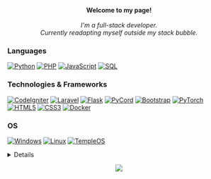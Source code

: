 <p align="center">
    <b>Welcome to my page!</b><br><br>
    <i>
        I'm a full-stack developer.
        <br>
        Currently readapting myself outside my stack bubble.
    </i>
</p>

### Languages
[![Python](https://img.shields.io/badge/python-black?style=for-the-badge&logo=python)](https://github.com/0xOptimizer)
[![PHP](https://img.shields.io/badge/php-black?style=for-the-badge&logo=php)](https://github.com/0xOptimizer)
[![JavaScript](https://img.shields.io/badge/javascript-black?style=for-the-badge&logo=javascript)](https://github.com/0xOptimizer)
[![SQL](https://img.shields.io/badge/sql-black?style=for-the-badge&logo=mysql)](https://github.com/0xOptimizer)

### Technologies & Frameworks
[![CodeIgniter](https://img.shields.io/badge/codeigniter-black?style=for-the-badge&logo=codeigniter)](https://github.com/0xOptimizer)
[![Laravel](https://img.shields.io/badge/laravel-black?style=for-the-badge&logo=laravel)](https://github.com/0xOptimizer)
[![Flask](https://img.shields.io/badge/flask-black?style=for-the-badge&logo=flask)](https://github.com/0xOptimizer)
[![PyCord](https://img.shields.io/badge/pycord-black?style=for-the-badge&logo=discord)](https://github.com/0xOptimizer)
[![Bootstrap](https://img.shields.io/badge/bootstrap-black?style=for-the-badge&logo=bootstrap)](https://github.com/0xOptimizer)
[![PyTorch](https://img.shields.io/badge/pytorch-black?style=for-the-badge&logo=pytorch)](https://github.com/0xOptimizer)
[![HTML5](https://img.shields.io/badge/html5-black?style=for-the-badge&logo=html5)](https://github.com/0xOptimizer)
[![CSS3](https://img.shields.io/badge/css3-black?style=for-the-badge&logo=css3)](https://github.com/0xOptimizer)
[![Docker](https://img.shields.io/badge/docker-black?style=for-the-badge&logo=docker)](https://github.com/0xOptimizer)

### OS
[![Windows](https://img.shields.io/badge/Windows-black?style=for-the-badge&logo=Windows)](https://github.com/0xOptimizer)
[![Linux](https://img.shields.io/badge/linux-black?style=for-the-badge&logo=Linux)](https://github.com/0xOptimizer)
[![TempleOS](https://img.shields.io/badge/TempleOS-black?style=for-the-badge&logo=TempleOS)](https://github.com/0xOptimizer)

<details>
<p align="center">
  <a href="https://github.com/0xOptimizer">
    <img src="https://github-profile-summary-cards.vercel.app/api/cards/profile-details?username=0xOptimizer&theme=transparent" />
  </a>
  <a href="https://github.com/0xOptimizer">
    <img src="https://github-readme-streak-stats.herokuapp.com/?user=0xOptimizer&hide_border=true&card_width=338&theme=transparent" />
  </a>
  <a href="https://github.com/0xOptimizer">
    <img src="https://github-profile-summary-cards.vercel.app/api/cards/stats?username=0xOptimizer&theme=transparent" />
  </a>
</p>
</details>

<p align="center">
  <a href="https://github.com/0xOptimizer">
    <img src="https://komarev.com/ghpvc/?username=0xOptimizer&color=blue&style=flat)" />
  </a>
</p>
<!--

- 🔭 I’m currently working on ...
- 🌱 I’m currently learning ...
- 👯 I’m looking to collaborate on ...
- 🤔 I’m looking for help with ...
- 💬 Ask me about ...
- 📫 How to reach me: ...
- 😄 Pronouns: ...
- ⚡ Fun fact: ...

Psst! I've stolen this template from https://github.com/wervlad, check him out! (Thanks btw, your profile is real nice)
-->
